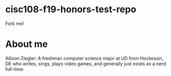 # cisc108-f19-honors-test-repo
Fork me!

# About me
Allison Ziegler: A freshman computer science major at UD from Hockessin, DE who writes, sings, plays video games, and generally just exists as a nerd full-time.